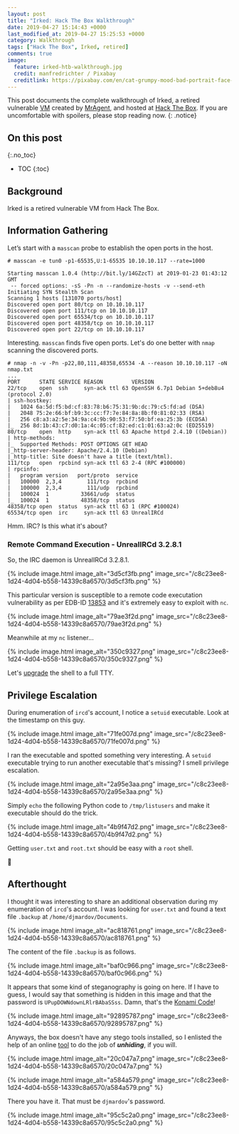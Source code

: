 ```yaml
---
layout: post
title: "Irked: Hack The Box Walkthrough"
date: 2019-04-27 15:14:43 +0000
last_modified_at: 2019-04-27 15:25:53 +0000
category: Walkthrough
tags: ["Hack The Box", Irked, retired]
comments: true
image:
  feature: irked-htb-walkthrough.jpg
  credit: manfredrichter / Pixabay
  creditlink: https://pixabay.com/en/cat-grumpy-mood-bad-portrait-face-1950632/
---
```


This post documents the complete walkthrough of Irked, a retired vulnerable [VM][1] created by [MrAgent][2], and hosted at [Hack The Box][3]. If you are uncomfortable with spoilers, please stop reading now.
{: .notice}

<!--more-->

## On this post
{:.no_toc}

* TOC
{:toc}

## Background

Irked is a retired vulnerable VM from Hack The Box.

## Information Gathering

Let’s start with a `masscan` probe to establish the open ports in the host.

```
# masscan -e tun0 -p1-65535,U:1-65535 10.10.10.117 --rate=1000

Starting masscan 1.0.4 (http://bit.ly/14GZzcT) at 2019-01-23 01:43:12 GMT
 -- forced options: -sS -Pn -n --randomize-hosts -v --send-eth
Initiating SYN Stealth Scan
Scanning 1 hosts [131070 ports/host]
Discovered open port 80/tcp on 10.10.10.117                                    
Discovered open port 111/tcp on 10.10.10.117                                   
Discovered open port 65534/tcp on 10.10.10.117                                 
Discovered open port 48358/tcp on 10.10.10.117                                 
Discovered open port 22/tcp on 10.10.10.117
```

Interesting. `masscan` finds five open ports. Let's do one better with `nmap` scanning the discovered ports.

```
# nmap -n -v -Pn -p22,80,111,48358,65534 -A --reason 10.10.10.117 -oN nmap.txt
...
PORT      STATE SERVICE REASON         VERSION
22/tcp    open  ssh     syn-ack ttl 63 OpenSSH 6.7p1 Debian 5+deb8u4 (protocol 2.0)
| ssh-hostkey:
|   1024 6a:5d:f5:bd:cf:83:78:b6:75:31:9b:dc:79:c5:fd:ad (DSA)
|   2048 75:2e:66:bf:b9:3c:cc:f7:7e:84:8a:8b:f0:81:02:33 (RSA)
|   256 c8:a3:a2:5e:34:9a:c4:9b:90:53:f7:50:bf:ea:25:3b (ECDSA)
|_  256 8d:1b:43:c7:d0:1a:4c:05:cf:82:ed:c1:01:63:a2:0c (ED25519)
80/tcp    open  http    syn-ack ttl 63 Apache httpd 2.4.10 ((Debian))
| http-methods:
|_  Supported Methods: POST OPTIONS GET HEAD
|_http-server-header: Apache/2.4.10 (Debian)
|_http-title: Site doesn't have a title (text/html).
111/tcp   open  rpcbind syn-ack ttl 63 2-4 (RPC #100000)
| rpcinfo:
|   program version   port/proto  service
|   100000  2,3,4        111/tcp  rpcbind
|   100000  2,3,4        111/udp  rpcbind
|   100024  1          33661/udp  status
|_  100024  1          48358/tcp  status
48358/tcp open  status  syn-ack ttl 63 1 (RPC #100024)
65534/tcp open  irc     syn-ack ttl 63 UnrealIRCd
```

Hmm. IRC? Is this what it's about?

### Remote Command Execution - UnrealIRCd 3.2.8.1

So, the IRC daemon is UnrealIRCd 3.2.8.1.


{% include image.html image_alt="3d5cf3fb.png" image_src="/c8c23ee8-1d24-4d04-b558-14339c8a6570/3d5cf3fb.png" %}


This particular version is susceptible to a remote code executation vulnerability as per EDB-ID [13853](https://www.exploit-db.com/exploits/13853) and it's extremely easy to exploit with `nc`.


{% include image.html image_alt="79ae3f2d.png" image_src="/c8c23ee8-1d24-4d04-b558-14339c8a6570/79ae3f2d.png" %}


Meanwhile at my `nc` listener...


{% include image.html image_alt="350c9327.png" image_src="/c8c23ee8-1d24-4d04-b558-14339c8a6570/350c9327.png" %}


Let's [upgrade](https://blog.ropnop.com/upgrading-simple-shells-to-fully-interactive-ttys/) the shell to a full TTY.

## Privilege Escalation

During enumeration of `ircd`'s account, I notice a `setuid` executable. Look at the timestamp on this guy.


{% include image.html image_alt="71fe007d.png" image_src="/c8c23ee8-1d24-4d04-b558-14339c8a6570/71fe007d.png" %}


I ran the executable and spotted something very interesting. A `setuid` executable trying to run another executable that's missing? I smell privilege escalation.


{% include image.html image_alt="2a95e3aa.png" image_src="/c8c23ee8-1d24-4d04-b558-14339c8a6570/2a95e3aa.png" %}


Simply `echo` the following Python code to `/tmp/listusers` and make it executable should do the trick.


{% include image.html image_alt="4b9f47d2.png" image_src="/c8c23ee8-1d24-4d04-b558-14339c8a6570/4b9f47d2.png" %}


Getting `user.txt` and `root.txt` should be easy with a `root` shell.

:dancer:

## Afterthought

I thought it was interesting to share an additional observation during my enumeration of `ircd`'s account. I was looking for `user.txt` and found a text file `.backup` at `/home/djmardov/Documents`.


{% include image.html image_alt="ac818761.png" image_src="/c8c23ee8-1d24-4d04-b558-14339c8a6570/ac818761.png" %}


The content of the file `.backup` is as follows.


{% include image.html image_alt="baf0c966.png" image_src="/c8c23ee8-1d24-4d04-b558-14339c8a6570/baf0c966.png" %}


It appears that some kind of steganography is going on here. If I have to guess, I would say that something is hidden in this image and that the password is `UPupDOWNdownLRlrBAbaSSss`. Damn, that's the [Konami Code](https://en.wikipedia.org/wiki/Konami_Code)!


{% include image.html image_alt="92895787.png" image_src="/c8c23ee8-1d24-4d04-b558-14339c8a6570/92895787.png" %}


Anyways, the box doesn't have any stego tools installed, so I enlisted the help of an online [tool](https://futureboy.us/stegano/decinput.html) to do the job of ***unhiding***, if you will.


{% include image.html image_alt="20c047a7.png" image_src="/c8c23ee8-1d24-4d04-b558-14339c8a6570/20c047a7.png" %}



{% include image.html image_alt="a584a579.png" image_src="/c8c23ee8-1d24-4d04-b558-14339c8a6570/a584a579.png" %}


There you have it. That must be `djmardov`'s password.


{% include image.html image_alt="95c5c2a0.png" image_src="/c8c23ee8-1d24-4d04-b558-14339c8a6570/95c5c2a0.png" %}


[1]: https://www.hackthebox.eu/home/machines/profile/163
[2]: https://www.hackthebox.eu/home/users/profile/624
[3]: https://www.hackthebox.eu/

